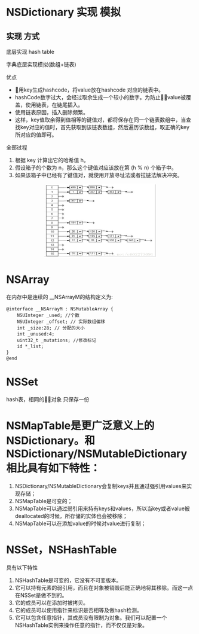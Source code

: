 # NSDictionary 实现 模拟

## 实现 方式

底层实现 hash table

字典底层实现模拟(数组+链表)


优点
* 用key生成hashcode，将value放在hashcode 对应的链表中。
* hashCode数字过大，会经过取余生成一个较小的数字。为防止value被覆盖，使用链表，在链尾插入。
* 使用链表原因，插入删除频繁。
* 这样，key值取余得到值相等的键值对，都将保存在同一个链表数组中，当查找key对应的值时，首先获取到该链表数组，然后遍历该数组，取正确的key所对应的值即可。

全部过程
1. 根据 key 计算出它的哈希值 h。
2. 假设箱子的个数为 n，那么这个键值对应该放在第 (h % n) 个箱子中。
3. 如果该箱子中已经有了键值对，就使用开放寻址法或者拉链法解决冲突。


<div  align="center">  
<!-- ![hash](./hash.png) -->
<img src="./hash.png" width = "300" height = "200" alt="图片名称" align=center />
</div>






# NSArray 

在内存中是连续的
__NSArrayM的结构定义为:
```
@interface __NSArrayM : NSMutableArray {
    NSUInteger _used; //个数
    NSUInteger _offset; // 实际数组偏移
    int _size:28; // 分配的大小
    int _unused:4;
    uint32_t _mutations; //修改标记
    id *_list;
}
@end
```

# NSSet

hash表，相同的对象 只保存一份


# NSMapTable是更广泛意义上的NSDictionary。和NSDictionary/NSMutableDictionary相比具有如下特性：
1. NSDictionary/NSMutableDictionary会复制keys并且通过强引用values来实现存储；
2. NSMapTable是可变的；
3. NSMapTable可以通过弱引用来持有keys和values，所以当key或者value被deallocated的时候，所存储的实体也会被移除；
4. NSMapTable可以在添加value的时候对value进行复制；

# NSSet，NSHashTable
具有以下特性
1. NSHashTable是可变的，它没有不可变版本。
2. 它可以持有元素的弱引用，而且在对象被销毁后能正确地将其移除。而这一点在NSSet是做不到的。
3. 它的成员可以在添加时被拷贝。
4. 它的成员可以使用指针来标识是否相等及做hash检测。
5. 它可以包含任意指针，其成员没有限制为对象。我们可以配置一个NSHashTable实例来操作任意的指针，而不仅仅是对象。
